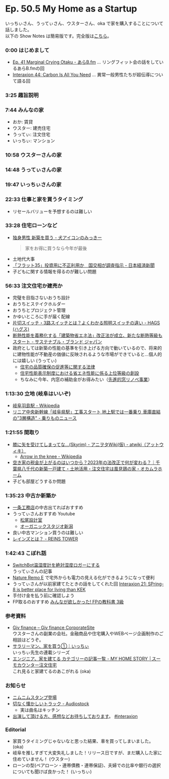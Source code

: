# Ep. 50.5 My Home as a Startup

いっちぃさん、うってぃさん、ウスターさん、oka で家を購入することについて話しました。  
以下の Show Notes は簡易版です。完全版は[こちら](https://interaxion-podcast.github.io/50-5)。

### 0:00 はじめまして

- [Ep. 41 Marginal Crying Otaku - あらB.fm](https://www.arkbfm.com/episode/41) ... リングフィット会の話をしているあらB.fmの回
- [Interaxion 44: Carbon Is All You Need](http://localhost:4000/44) ... 異常一般男性たちが超伝導について語る回

### 3:25 趣旨説明

### 7:44 みんなの家

- おか: 賃貸
- ウスター: 建売住宅
- うってぃ: 注文住宅
- いっちぃ: マンション

### 10:58 ウスターさんの家

### 14:48 うってぃさんの家

### 19:47 いっちぃさんの家

### 22:33 仕事と家を買うタイミング

- リセールバリューを予想するのは難しい

### 33:28 住宅ローンなど

- [独身男性 新築を買う - 犬アイコンのみっきー](https://www.mzyy94.com/blog/2023/02/27/my-new-house/)  
  >家をお得に買うなら今年が最後
- 土地代大事
- [「フラット35」投資用に不正利用か　国交相が調査指示 - 日本経済新聞](https://www.nikkei.com/article/DGXMZO44498140X00C19A5EE9000/)
- 子どもに関する情報を得るのが難しい問題

### 56:33 注文住宅か建売か

- 完璧を目指さないおうち設計
- おうちとステイクホルダー
- おうちとプロジェクト管理
- かゆいところに手が届く配線
- [片切スイッチ・3路スイッチとは？よくわかる照明スイッチの違い - HAGS (ハグス)](https://hags-ec.com/column/what-is-a-one-cut-switch-three-way-switchthe-difference-between-the-illumination-switches-that-are/)
- [断熱性能を義務化する「建築物省エネ法」改正法が成立、新たな断熱等級もスタート - サステナブル・ブランド ジャパン](https://www.sustainablebrands.jp/article/story/detail/1209348_1534.html)
- 政府としては新築の性能の基準を引き上げる方向で動いているので、将来的に建物性能が不動産の価値に反映されるような市場ができていると…個人的には嬉しい (うってぃ)
  - [住宅の品質確保の促進等に関する法律](https://www.mlit.go.jp/jutakukentiku/house/jutakukentiku_house_tk4_000016.html)
  - [住宅性能表示制度における省エネ性能に係る上位等級の創設](https://www.mlit.go.jp/common/001500212.pdf)
  - ちなみに今年、内窓の補助金がお得みたい（[先進的窓リノベ事業](https://window-renovation.env.go.jp/)）

### 1:13:30 立地 (岐阜はいいぞ)

- [岐阜羽島駅 - Wikipedia](https://ja.wikipedia.org/wiki/%E5%B2%90%E9%98%9C%E7%BE%BD%E5%B3%B6%E9%A7%85)
- [リニア中央新幹線「岐阜県駅」工事スタート 地上駅では一番乗り 車庫直結の"3層構造" - 乗りものニュース](https://trafficnews.jp/post/119573)

### 1:21:55 間取り

- [膝に矢を受けてしまってな…(Skyrim) - アニヲタWiki(仮) - atwiki（アットウィキ）](https://w.atwiki.jp/aniwotawiki/pages/11272.html)
  - [Arrow in the knee - Wikipedia](https://en.wikipedia.org/wiki/Arrow_in_the_knee)
- [空き家の税金が上がるのはいつから？2023年の法改正で何が変わる？｜千葉県八千代の新築一戸建て・土地活用・注文住宅は風見鶏の家・オカムラホーム](https://www.okamura-home.co.jp/column/202303-1/)
- 子ども部屋どうするか問題

### 1:35:23 中古か新築か

- [一条工務店](https://www.ichijo.co.jp/)の中古出てればおすすめ
- うってぃさんおすすめ Youtube
  - [松尾設計室](https://www.youtube.com/@user-bd8ss1ir8l/featured)
  - [オーガニックスタジオ新潟](https://www.youtube.com/@minorusagami)
- 良い中古マンション買うのは難しい
- [レインズとは？ - REINS TOWER](http://www.reins.or.jp/about/)

### 1:42:43 こぼれ話

- [SwitchBot温湿度計を絶対湿度ロガーにする](https://qiita.com/TMUS_SH/items/402ae53099986e3e19d9)  
  うってぃさんの記事
- [Nature Remo E](https://nature.global/nature-remo-e/) で宅外からも電力の見える化ができるようになって便利
- うってぃさんが以前家建てたときの話をしてくれた回 [Interaxion 21: SPring-8 is better place for living than KEK](https://interaxion-podcast.github.io/21)
- 手付け金を払う前に確認しよう
- FP取るのおすすめ [みんなが欲しかった! FPの教科書 3級](https://amzn.to/42yESW2)

### 参考資料

- [Giv finance – Giv finance CorporateSite](https://giv-finance.com/)  
  ウスターさんの副業の会社。金融商品や住宅購入やWEBページ企画制作のご相談はどうぞ。
- [サラリーマン、家を買う①｜いっちぃ](https://note.com/chotoq/n/n69439fd45fe4)  
  いっちぃ先生の連載シリーズ
- [エンジニア、家を建てる カテゴリーの記事一覧 - MY HOME STORY │スーモカウンター注文住宅](https://www.suumocounter.jp/chumon/report/jitsurei/archive/category/%E3%82%A8%E3%83%B3%E3%82%B8%E3%83%8B%E3%82%A2%E3%80%81%E5%AE%B6%E3%82%92%E5%BB%BA%E3%81%A6%E3%82%8B)  
  これ見ると家建てるのあこがれる (oka)

### お知らせ

- [ニムニムスタンプ登場](https://store.line.me/stickershop/product/20651080/ja)
- [切なく懐かしいトラック - Audiostock](https://audiostock.jp/audio/1267554)
  - 実は曲名はキッチン
- [出演して頂ける方、感想などお待ちしております](https://interaxion-podcast.github.io/feedback/)。 [#interaxion](https://twitter.com/hashtag/interaxion)

### Editorial

- 家買うタイミングじゃないなと思った結果、車を買ってしまいました。 (oka)
- 岐阜を推しすぎて大変失礼しました！リリース日ですが、まだ購入した家に住めていません！ (ウスター)
- ローンの型(ペアローン・連帯債務・連帯保証)、夫婦での比率や銀行の選択についても聞けば良かった！ (いっちぃ)
